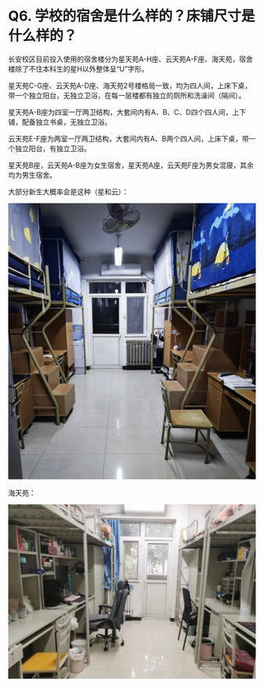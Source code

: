 # Q6. 学校的宿舍是什么样的？床铺尺寸是什么样的？

长安校区目前投入使用的宿舍楼分为星天苑A-H座、云天苑A-F座、海天苑，宿舍楼除了不住本科生的星H以外整体呈“U”字形。

星天苑C-G座、云天苑A-D座、海天苑2号楼格局一致，均为四人间，上床下桌，带一个独立阳台，无独立卫浴，在每一层楼都有独立的厕所和洗澡间（隔间）。

星天苑A-B座为四室一厅两卫结构，大套间内有A、B、C、D四个四人间，上下铺，配备独立书桌，无独立卫浴。

云天苑E-F座为两室一厅两卫结构，大套间内有A、B两个四人间，上床下桌，带一个独立阳台，有独立卫浴。

星天苑B座，云天苑A-B座为女生宿舍，星天苑A座，云天苑F座为男女混寝，其余均为男生宿舍。

大部分新生大概率会是这种（星和云）：

![星和云](./assets/xingyun.png)

海天苑：

![海天苑](./assets/hai.png)